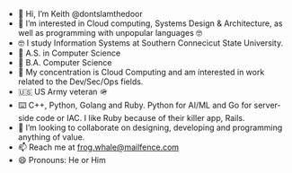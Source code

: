 - 👋 Hi, I’m Keith @dontslamthedoor
- 👀 I’m interested in Cloud computing, Systems Design & Architecture, as well as programming with unpopular languages 🤓
- 🤓 I study Information Systems at Southern Connecicut State University.
- 🏫 A.S. in Computer Science 
- 🏫 B.A. Computer Science
- 🏫 My concentration is Cloud Computing and am interested in work related to the Dev/Sec/Ops fields. 
- 🇺🇸 US Army veteran 🪖 
- ⌨️ C++, Python, Golang and Ruby. Python for AI/ML and Go for server-side code or IAC. I like Ruby because of their killer app, Rails.
- 💞️ I’m looking to collaborate on designing, developing and programming anything of value.
- 📫 Reach me at frog.whale@mailfence.com
- 😄 Pronouns: He or Him


<!---
dontslamthedoor/dontslamthedoor is a ✨ special ✨ repository because its `README.md` (this file) appears on your GitHub profile.
You can click the Preview link to take a look at your changes.
--->
